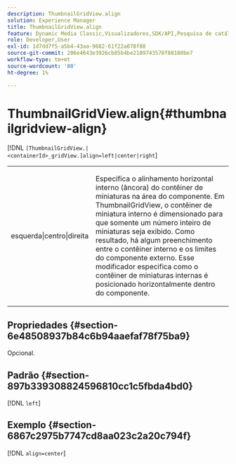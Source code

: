 ```yaml
---
description: ThumbnailGridView.align
solution: Experience Manager
title: ThumbnailGridView.align
feature: Dynamic Media Classic,Visualizadores,SDK/API,Pesquisa de catálogo eletrônico
role: Developer,User
exl-id: 1d7dd7f5-a5b4-43aa-9682-61f22a078f88
source-git-commit: 206e4643e3926cb85b4be2189743578f88180be7
workflow-type: tm+mt
source-wordcount: '80'
ht-degree: 1%

---
```


# ThumbnailGridView.align{#thumbnailgridview-align}

[!DNL `[ThumbnailGridView.|<containerId>_gridView.]align=left|center|right`]

<table id="table_95890560230C48BBB03A8082F56382CA"> 
 <tbody> 
  <tr> 
   <td> <p> <span class="codeph"> esquerda|centro|direita</span> </p> </td> 
   <td> <p> Especifica o alinhamento horizontal interno (âncora) do contêiner de miniaturas na área do componente. Em ThumbnailGridView, o contêiner de miniatura interno é dimensionado para que somente um número inteiro de miniaturas seja exibido. Como resultado, há algum preenchimento entre o contêiner interno e os limites do componente externo. Esse modificador especifica como o contêiner de miniaturas internas é posicionado horizontalmente dentro do componente. </p> </td> 
  </tr> 
 </tbody> 
</table>

## Propriedades {#section-6e48508937b84c6b94aaefaf78f75ba9}

Opcional.

## Padrão {#section-897b339308824596810cc1c5fbda4bd0}

[!DNL `left`]

## Exemplo {#section-6867c2975b7747cd8aa023c2a20c794f}

[!DNL `align=center`]
